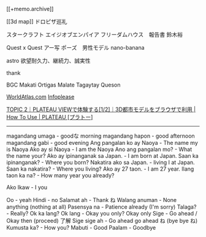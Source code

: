 [[+memo.archive]]


[[3d map]]
ドロピザ巡礼

スタークラフト
エイジオブエンパイア
フリーダムハウス　報告書
鈴木裕

Quest x Quest
アー写
ポーズ　男性モデル
nano-banana

astro
欲望耐久力、継続力、誠実性

thank


BGC
Makati
Ortigas
Malate
Tagaytay
Queson


[WorldAtlas.com](https://www.worldatlas.com/)
[Infoplease](https://www.infoplease.com/)


[TOPIC 2｜PLATEAU VIEWで体験する[1/2]｜3D都市モデルをブラウザで利用 | How To Use | PLATEAU [プラトー]](https://www.mlit.go.jp/plateau/learning/tpc02-1/)



---

magandang umaga - goodな morning
magandang hapon - good afternoon
magandang gabi - good evening
Ang pangalan ko ay Naoya - The name my is Naoya
Ako ay si Naoya -  I am the Naoya
Ano ang pangalan mo? - What the name your?
Ako ay ipinanganak sa Japan. - I am born at Japan.
Saan ka ipinanganak? - Where you born?
Nakatira ako sa Japan. - living I at Japan.
Saan ka nakatira? - Where you living?
Ako ay 27 taon. - I am 27 year.
Ilang taon ka na? - How many year you already?

Ako Ikaw - I you

Oo - yeah
Hindi - no
Salamat ah - Thank ね
Walang anuman - None anything (nothing at all)
Pasensya na - Patience already (I'm sorry)
Talaga? - Really?
Ok ka lang? Ok lang - Okay you only? Okay only
Sige - Go ahead / Okay then (proceed) 了解
Sige sige ah - Go ahead go ahead ね (bye bye ね)
Kumusta ka? - How you?
Mabuti - Good
Paalam - Goodbye




